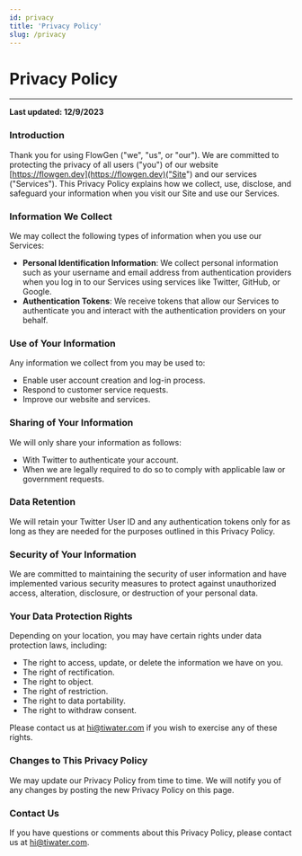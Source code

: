 ```yaml
---
id: privacy
title: 'Privacy Policy'
slug: /privacy
---
```


# Privacy Policy

---

**Last updated: 12/9/2023**

### Introduction

Thank you for using FlowGen ("we", "us", or "our"). We are committed to protecting the privacy of all users ("you") of our website [https://flowgen.dev](https://flowgen.dev)("Site") and our services ("Services"). This Privacy Policy explains how we collect, use, disclose, and safeguard your information when you visit our Site and use our Services.

### Information We Collect

We may collect the following types of information when you use our Services:

- **Personal Identification Information**: We collect personal information such as your username and email address from authentication providers when you log in to our Services using services like Twitter, GitHub, or Google.
- **Authentication Tokens**: We receive tokens that allow our Services to authenticate you and interact with the authentication providers on your behalf.

### Use of Your Information

Any information we collect from you may be used to:

- Enable user account creation and log-in process.
- Respond to customer service requests.
- Improve our website and services.

### Sharing of Your Information

We will only share your information as follows:

- With Twitter to authenticate your account.
- When we are legally required to do so to comply with applicable law or government requests.

### Data Retention

We will retain your Twitter User ID and any authentication tokens only for as long as they are needed for the purposes outlined in this Privacy Policy.

### Security of Your Information

We are committed to maintaining the security of user information and have implemented various security measures to protect against unauthorized access, alteration, disclosure, or destruction of your personal data.

### Your Data Protection Rights

Depending on your location, you may have certain rights under data protection laws, including:

- The right to access, update, or delete the information we have on you.
- The right of rectification.
- The right to object.
- The right of restriction.
- The right to data portability.
- The right to withdraw consent.

Please contact us at [hi@tiwater.com](mailto:hi@tiwater.com) if you wish to exercise any of these rights.

### Changes to This Privacy Policy

We may update our Privacy Policy from time to time. We will notify you of any changes by posting the new Privacy Policy on this page.

### Contact Us

If you have questions or comments about this Privacy Policy, please contact us at [hi@tiwater.com](mailto:hi@tiwater.com).
